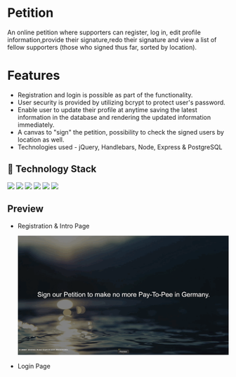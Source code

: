 # Petition

An online petition where supporters can register, log in, edit profile information,provide their signature,redo their signature and view a list of fellow supporters (those who signed thus far, sorted by location).

# Features

-   Registration and login is possible as part of the functionality.
-   User security is provided by utilizing bcrypt to protect user's password.
-   Enable user to update their profile at anytime saving the latest information in the database and rendering the updated information immediately.
-   A canvas to "sign" the petition, possibility to check the signed users by location as well.
-   Technologies used - jQuery, Handlebars, Node, Express & PostgreSQL

## 🚀 Technology Stack

<span><img src="https://img.shields.io/badge/JavaScript-%20-yellowgreen" height="28"></span>
<span><img src="https://img.shields.io/badge/Express-%20%20-red" height="28"></span>
<span><img src="https://img.shields.io/badge/Node.js-339933?style=for-the-badge&logo=nodedotjs&logoColor=white"></span>
<span><img src="https://img.shields.io/badge/jQuery-0769AD?style=for-the-badge&logo=jquery&logoColor=white"></span>
<span><img src="https://img.shields.io/badge/PostgreSQL-316192?style=for-the-badge&logo=postgresql&logoColor=white"></span>
<span><img src="https://img.shields.io/badge/Jest-C21325?style=for-the-badge&logo=jest&logoColor=white"></span>

## Preview

-   Registration & Intro Page

    <img src="public/gifs/petition_1.gif">

-   Login Page
